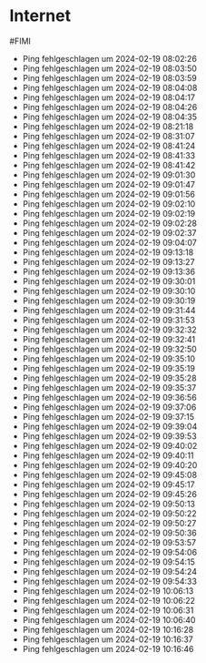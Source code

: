 # Internet
#FIMI 

- Ping fehlgeschlagen um 2024-02-19 08:02:26
- Ping fehlgeschlagen um 2024-02-19 08:03:50
- Ping fehlgeschlagen um 2024-02-19 08:03:59
- Ping fehlgeschlagen um 2024-02-19 08:04:08
- Ping fehlgeschlagen um 2024-02-19 08:04:17
- Ping fehlgeschlagen um 2024-02-19 08:04:26
- Ping fehlgeschlagen um 2024-02-19 08:04:35
- Ping fehlgeschlagen um 2024-02-19 08:21:18
- Ping fehlgeschlagen um 2024-02-19 08:31:07
- Ping fehlgeschlagen um 2024-02-19 08:41:24
- Ping fehlgeschlagen um 2024-02-19 08:41:33
- Ping fehlgeschlagen um 2024-02-19 08:41:42
- Ping fehlgeschlagen um 2024-02-19 09:01:30
- Ping fehlgeschlagen um 2024-02-19 09:01:47
- Ping fehlgeschlagen um 2024-02-19 09:01:56
- Ping fehlgeschlagen um 2024-02-19 09:02:10
- Ping fehlgeschlagen um 2024-02-19 09:02:19
- Ping fehlgeschlagen um 2024-02-19 09:02:28
- Ping fehlgeschlagen um 2024-02-19 09:02:37
- Ping fehlgeschlagen um 2024-02-19 09:04:07
- Ping fehlgeschlagen um 2024-02-19 09:13:18
- Ping fehlgeschlagen um 2024-02-19 09:13:27
- Ping fehlgeschlagen um 2024-02-19 09:13:36
- Ping fehlgeschlagen um 2024-02-19 09:30:01
- Ping fehlgeschlagen um 2024-02-19 09:30:10
- Ping fehlgeschlagen um 2024-02-19 09:30:19
- Ping fehlgeschlagen um 2024-02-19 09:31:44
- Ping fehlgeschlagen um 2024-02-19 09:31:53
- Ping fehlgeschlagen um 2024-02-19 09:32:32
- Ping fehlgeschlagen um 2024-02-19 09:32:41
- Ping fehlgeschlagen um 2024-02-19 09:32:50
- Ping fehlgeschlagen um 2024-02-19 09:35:10
- Ping fehlgeschlagen um 2024-02-19 09:35:19
- Ping fehlgeschlagen um 2024-02-19 09:35:28
- Ping fehlgeschlagen um 2024-02-19 09:35:37
- Ping fehlgeschlagen um 2024-02-19 09:36:56
- Ping fehlgeschlagen um 2024-02-19 09:37:06
- Ping fehlgeschlagen um 2024-02-19 09:37:15
- Ping fehlgeschlagen um 2024-02-19 09:39:04
- Ping fehlgeschlagen um 2024-02-19 09:39:53
- Ping fehlgeschlagen um 2024-02-19 09:40:02
- Ping fehlgeschlagen um 2024-02-19 09:40:11
- Ping fehlgeschlagen um 2024-02-19 09:40:20
- Ping fehlgeschlagen um 2024-02-19 09:45:08
- Ping fehlgeschlagen um 2024-02-19 09:45:17
- Ping fehlgeschlagen um 2024-02-19 09:45:26
- Ping fehlgeschlagen um 2024-02-19 09:50:13
- Ping fehlgeschlagen um 2024-02-19 09:50:22
- Ping fehlgeschlagen um 2024-02-19 09:50:27
- Ping fehlgeschlagen um 2024-02-19 09:50:36
- Ping fehlgeschlagen um 2024-02-19 09:53:57
- Ping fehlgeschlagen um 2024-02-19 09:54:06
- Ping fehlgeschlagen um 2024-02-19 09:54:15
- Ping fehlgeschlagen um 2024-02-19 09:54:24
- Ping fehlgeschlagen um 2024-02-19 09:54:33
- Ping fehlgeschlagen um 2024-02-19 10:06:13
- Ping fehlgeschlagen um 2024-02-19 10:06:22
- Ping fehlgeschlagen um 2024-02-19 10:06:31
- Ping fehlgeschlagen um 2024-02-19 10:06:40
- Ping fehlgeschlagen um 2024-02-19 10:16:28
- Ping fehlgeschlagen um 2024-02-19 10:16:37
- Ping fehlgeschlagen um 2024-02-19 10:16:46
